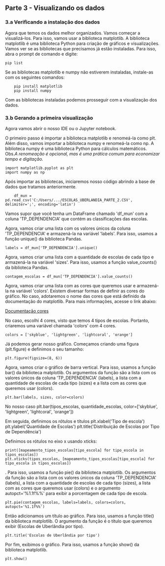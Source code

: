 ## Parte 3 - Visualizando os dados

### 3.a Verificando a instalação dos dados

Agora que temos os dados melhor organizados. Vamos começar a visualizá-los. Para isso, vamos usar a biblioteca matplotlib. A biblioteca matplotlib é uma biblioteca Python para criação de gráficos e visualizações. 
Vamos ver se as bibliotecas que precisamos já estão instaladas. Para isso, abra o prompt de comando e digite:

    pip list

Se as bibliotecas matplotlib e numpy não estiverem instaladas, instale-as com os seguintes comandos:
    
        pip install matplotlib
        pip install numpy

Com as bibliotecas instaladas podemos prosseguir com a visualização dos dados.

### 3.b Gerando a primeira visualização

Agora vamos abrir o nosso IDE ou o Jupyter notebook.

O primeiro passo é importar a biblioteca matplotlib e renomeá-la como plt. Além disso, vamos importar a biblioteca numpy e renomeá-la como np. A biblioteca numpy é uma biblioteca Python para cálculos matemáticos. 
Obs.*A renomeação é opcional, mas é uma prática comum para economizar tempo e digitação.*

    import matplotlib.pyplot as plt
    import numpy as np


Após importar as bibliotecas, iniciaremos nosso código abrindo a base de dados que tratamos anteriormente.
    
        df_mun = pd.read_csv('C:/Users/.../ESCOLAS_UBERLANDIA_PARTE_2.CSV', delimiter=';', encoding='latin')

Vamos supor que você tenha um DataFrame chamado 'df_mun' com a coluna 'TP_DEPENDENCIA' que contém as classificações das escolas.

Agora, vamos criar uma lista com os valores únicos da coluna 'TP_DEPENDENCIA' e armazená-la na variável 'labels'. Para isso, usamos a função unique() da biblioteca Pandas.

    labels = df_mun['TP_DEPENDENCIA'].unique()

Agora, vamos criar uma lista com a quantidade de escolas de cada tipo e armazená-la na variável 'sizes'. Para isso, usamos a função value_counts() da biblioteca Pandas.

    contagem_escolas = df_mun['TP_DEPENDENCIA'].value_counts()

Agora, vamos criar uma lista com as cores que queremos usar e armazená-la na variável 'colors'. Existem diversar formas de definir as cores do gráfico. No caso, adotaremos o nome das cores que está definido da documentação do matplotlib. Para mais informações, acesse o link abaixo:

[Documentação cores](https://matplotlib.org/2.1.1/gallery/color/named_colors.html#sphx-glr-gallery-color-named-colors-py)

No caso, escolhi 4 cores, visto que temos 4 tipos de escolas. Portanto, criaremos uma variável chamada 'colors' com 4 cores.

    colors = ['skyblue', 'lightgreen', 'lightcoral', 'orange']


Já podemos gerar nosso gráfico. Começamos criando uma figura (plt.figure) e definimos o seu tamanho:
    
    plt.figure(figsize=(8, 6))

Agora, vamos criar o gráfico de barra vertical. Para isso, usamos a função bar() da biblioteca matplotlib. Os argumentos da função são a lista com os valores únicos da coluna 'TP_DEPENDENCIA' (labels), a lista com a quantidade de escolas de cada tipo (sizes) e a lista com as cores que queremos usar (colors).

    plt.bar(labels, sizes, color=colors)

No nosso caso 
    plt.bar(tipos_escolas, quantidade_escolas, color=['skyblue', 'lightgreen', 'lightcoral', 'orange'])


Em seguida, definimos os rótulos e títulos
    plt.xlabel('Tipo de escola')
    plt.ylabel('Quantidade de Escolas')
    plt.title('Distribuição de Escolas por Tipo de Dependência')

Definimos os rótulos no eixo x usando xticks: 

    print([mapeamento_tipos_escolas[tipo_escola] for tipo_escola in tipos_escolas])
    plt.xticks(tipos_escolas, [mapeamento_tipos_escolas[tipo_escola] for tipo_escola in tipos_escolas])

. Para isso, usamos a função pie() da biblioteca matplotlib. Os argumentos da função são a lista com os valores únicos da coluna 'TP_DEPENDENCIA' (labels), a lista com a quantidade de escolas de cada tipo (sizes), a lista com as cores que queremos usar (colors) e o argumento autopct='%1.1f%%' para exibir a porcentagem de cada tipo de escola.
    
    plt.pie(contagem_escolas, labels=labels, colors=colors, autopct='%1.1f%%')

Então adicionamos um título ao gráfico. Para isso, usamos a função title() da biblioteca matplotlib. O argumento da função é o título que queremos exibir (Escolas de Uberlândia por tipo).
    
    plt.title('Escolas de Uberlândia por tipo')

Por fim, exibimos o gráfico. Para isso, usamos a função show() da biblioteca matplotlib.
        
    plt.show()
